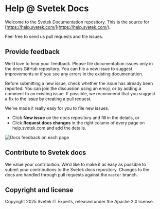 # Help @ Svetek Docs

Welcome to the Svetek Documentation repository. This is the source for
[https://help.svetek.com/](https://help.svetek.com/).

Feel free to send us pull requests and file issues.

## Provide feedback

We’d love to hear your feedback. Please file documentation issues only in the
docs GitHub repository. You can file a new issue to suggest improvements or if
you see any errors in the existing documentation.

Before submitting a new issue, check whether the issue has already been
reported. You can join the discussion using an emoji, or by adding a comment to
an existing issue. If possible, we recommend that you suggest a fix to the issue
by creating a pull request.

We've made it really easy for you to file new issues.

- Click **New issue** on the docs repository and fill in the details, or
- Click **Request docs changes** in the right column of every page on
  help.svetek.com and add the details.

![Docs feedback on each page](/opensource/images/docs-site-feedback.png)

## Contribute to Svetek docs

We value your contribution. We'd like to make it as easy as possible to submit
your contributions to the Svetek docs repository. Changes to the docs are
handled through pull requests against the `master` branch. 

## Copyright and license

Copyright 2025 Svetek IT Experts, released under the Apache 2.0 license.


